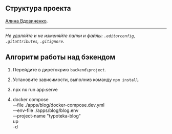 ## Структура проекта

[Алина Вдовиченко](https://up.htmlacademy.ru/nodejs-2/7/user/1837789).

---
_Не удаляйте и не изменяйте папки и файлы:_
_`.editorconfig`, `.gitattributes`, `.gitignore`._

## Алгоритм работы над бэкендом

1. Перейдите в диретокрию `backend\project`.

2. Установите зависимости, выполнив команду `npm install`.

3. npx nx run app:serve

4. docker compose \
--file ./apps/blog/docker-compose.dev.yml \
--env-file ./apps/blog/blog.env \
--project-name "typoteka-blog" \
up \
-d